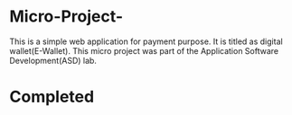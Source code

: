 # Micro-Project-

This is a simple web application for payment purpose. It is titled as digital wallet(E-Wallet). This micro project was
part of the Application Software Development(ASD) lab.

# Completed
